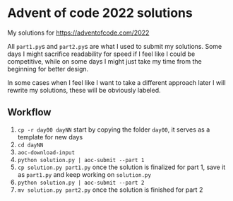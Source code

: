 # Advent of code 2022 solutions

My solutions for https://adventofcode.com/2022

All `part1.py`s and `part2.py`s are what I used to submit my solutions. Some days I might sacrifice readability for
speed if I feel like I could be competitive, while on some days I might just take my time from the beginning for better
design.

In some cases when I feel like I want to take a different approach later I will rewrite my solutions, these will be
obviously labeled.

## Workflow

1. `cp -r day00 dayNN` start by copying the folder `day00`, it serves as a template for new days
2. `cd dayNN`
3. `aoc-download-input`
4. `python solution.py | aoc-submit --part 1`
5. `cp solution.py part1.py` once the solution is finalized for part 1, save it as `part1.py` and keep working on
   `solution.py`
6. `python solution.py | aoc-submit --part 2`
7. `mv solution.py part2.py` once the solution is finished for part 2
